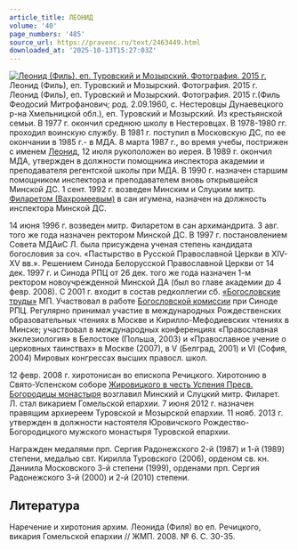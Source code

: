 ```yaml
---
article_title: ЛЕОНИД
volume: '40'
page_numbers: '485'
source_url: https://pravenc.ru/text/2463449.html
downloaded_at: '2025-10-13T15:27:03Z'
---
```


[![Леонид (Филь), еп. Туровский и Мозырский. Фотография. 2015 г.](https://pravenc.ru/data/2019/08/18/1236504867/i200.jpg "Кликните для увеличения картинки")](https://pravenc.ru/data/2019/08/18/1236504867/i400.jpg)Леонид (Филь), еп. Туровский и Мозырский. Фотография. 2015 г.  
Леонид (Филь), еп. Туровский и Мозырский. Фотография. 2015 г.(Филь Феодосий Митрофанович; род. 2.09.1960, с. Нестеровцы Дунаевецкого р-на Хмельницкой обл.), еп. Туровский и Мозырский. Из крестьянской семьи. В 1977 г. окончил среднюю школу в Нестеровцах. В 1978-1980 гг. проходил воинскую службу. В 1981 г. поступил в Московскую ДС, по ее окончании в 1985 г.- в МДА. 8 марта 1987 г., во время учебы, пострижен с именем [Леонид](https://pravenc.ru/text/Леонид.html), 12 июля рукоположен во иерея. В 1989 г. окончил МДА, утвержден в должности помощника инспектора академии и преподавателя регентской школы при МДА. В 1990 г. назначен старшим помощником инспектора и преподавателем вновь открывшейся Минской ДС. 1 сент. 1992 г. возведен Минским и Слуцким митр. [Филаретом (Вахромеевым)](<https://pravenc.ru/text/Филаретом (Вахромеевым).html>) в сан игумена, назначен на должность инспектора Минской ДС.

14 июня 1996 г. возведен митр. Филаретом в сан архимандрита. 3 авг. того же года назначен ректором Минской ДС. В 1997 г. постановлением Совета МДАиС Л. была присуждена ученая степень кандидата богословия за соч. «Пастырство в Русской Православной Церкви в XIV-XV вв.». Решением Синода Белорусской Православной Церкви от 14 дек. 1997 г. и Синода РПЦ от 26 дек. того же года назначен 1-м ректором новоучрежденной Минской ДА (был во главе академии до 4 февр. 2008). С 2001 г. входит в состав редколлегии сб. [«Богословские труды»](<https://pravenc.ru/text/ Богословские труды .html>) МП. Участвовал в работе [Богословской комиссии](<https://pravenc.ru/text/Богословской комиссии.html>) при Синоде РПЦ. Регулярно принимал участие в международных Рождественских образовательных чтениях в Москве и Кирилло-Мефодиевских чтениях в Минске; участвовал в международных конференциях «Православная экклезиология» в Белостоке (Польша, 2003) и «Православное учение о церковных таинствах» в Москве (2007), в V (Белград, 2001) и VI (София, 2004) Мировых конгрессах высших правосл. школ.

12 февр. 2008 г. хиротонисан во епископа Речицкого. Хиротонию в Свято-Успенском соборе [Жировицкого в честь Успения Пресв. Богородицы монастыря](<https://pravenc.ru/text/Жировицкого в честь Успения Пресв  Богородицы монастыря.html>) возглавил Минский и Слуцкий митр. Филарет. Л. стал викарием Гомельской епархии. 7 июня 2012 г. назначен правящим архиереем Туровской и Мозырской епархии. 11 нояб. 2013 г. утвержден в должности настоятеля Юровичского Рождество-Богородицкого мужского монастыря Туровской епархии.

Награжден медалями прп. Сергия Радонежского 2-й (1987) и 1-й (1989) степени, медалью свт. Кирилла Туровского (2006), орденом св. кн. Даниила Московского 3-й степени (1999), орденами прп. Сергия Радонежского 3-й (2000) и 2-й (2010) степени.

## Литература

Наречение и хиротония архим. Леонида (Филя) во еп. Речицкого, викария Гомельской епархии // ЖМП. 2008. № 6. С. 30-35.
